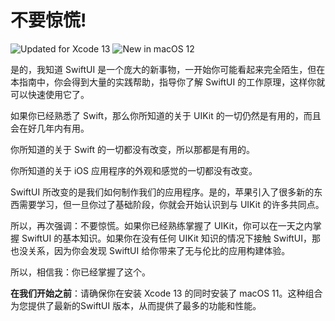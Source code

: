 不要惊慌!
===

![Updated for Xcode 13](https://img.shields.io/static/v1?label=&message=Updated%20for%20Xcode%2013.1&color=blue&logo=Xcode&logoColor=white)
![New in macOS 12](https://img.shields.io/static/v1?label=&message=New%20in%20macOS%2012&color=lightgrey&logo=apple)

是的，我知道 SwiftUI 是一个庞大的新事物，一开始你可能看起来完全陌生，但在本指南中，你会得到大量的实践帮助，指导你了解 SwiftUI 的工作原理，这样你就可以快速使用它了。

如果你已经熟悉了 Swift，那么你所知道的关于 UIKit 的一切仍然是有用的，而且会在好几年内有用。

你所知道的关于 Swift 的一切都没有改变，所以那都是有用的。

你所知道的关于 iOS 应用程序的外观和感觉的一切都没有改变。

SwiftUI 所改变的是我们如何制作我们的应用程序。是的，苹果引入了很多新的东西需要学习，但一旦你过了基础阶段，你就会开始认识到与 UIKit 的许多共同点。

所以，再次强调：不要惊慌。如果你已经熟练掌握了 UIKit，你可以在一天之内掌握 SwiftUI 的基本知识。如果你在没有任何 UIKit 知识的情况下接触 SwiftUI，那也没关系，因为你会发现 SwiftUI 给你带来了无与伦比的应用构建体验。

所以，相信我：你已经掌握了这个。

**在我们开始之前**：请确保你在安装 Xcode 13 的同时安装了 macOS 11。这种组合为您提供了最新的SwiftUI 版本，从而提供了最多的功能和性能。



